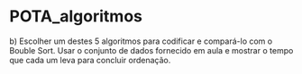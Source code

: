 # POTA_algoritmos
b) Escolher um destes 5 algoritmos para codificar e compará-lo com o Bouble Sort. Usar o conjunto de dados fornecido em aula e mostrar o tempo que cada um leva para concluir ordenação.
